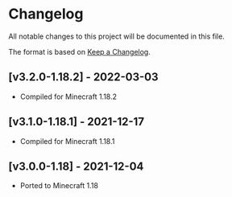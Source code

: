 # Changelog
All notable changes to this project will be documented in this file.

The format is based on [Keep a Changelog].

## [v3.2.0-1.18.2] - 2022-03-03
- Compiled for Minecraft 1.18.2

## [v3.1.0-1.18.1] - 2021-12-17
- Compiled for Minecraft 1.18.1

## [v3.0.0-1.18] - 2021-12-04
- Ported to Minecraft 1.18

[Keep a Changelog]: https://keepachangelog.com/en/1.0.0/
[Puzzles Lib]: https://www.curseforge.com/minecraft/mc-mods/puzzles-lib
